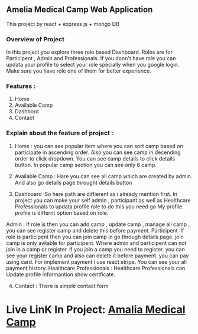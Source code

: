 ## Amelia Medical Camp Web Application
This project by react + express js + mongo DB

### Overview of Project 
In this project you explore three role based Dashboard. Roles are for Participent , Admin and Professionals. If you donn't have role you can updata your profile to select your role specially when you google login. Make sure you have role one of them for better experience. 

### Features : 
1. Home
2. Available Camp 
3. Dashbord 
4. Contact 
   
### Explain about the feature of project : 

1. Home : you can see popular item where you can sort camp based on participate in ascending order. Also you can see camp in decending order to click dropdown. You can see camp details to click details button. In popular camp section you can see only 6 camp.
2. Available Camp : Hare you can see all camp which are created by admin. And also go details page throught details button
   
3. Dashboard :So here path are diffierent as i already mention first. In project you can make your self admin , participant as well as Healthcare Professionals to updata profile role to do this you need go My profile. profile is differnt option based on role.

Admin : If role is then you can add camp , update camp , manage all camp , you can see register camp and delete this before payment.
Participent :If role is participent then you can join camp in go through details page. join camp is only avilable for participent. Where admin and participent can not join in a camp or register. if you join a camp you need to 
register. you can see your register camp  and also can delete it before payment. you can pay using card. For implement payment i use react stripe. You can see your all payment history.
Healthcare Professionals : Healthcare Professionals can Update profile informantion show ceritficate.

4. Contact : There is simple contact form 

# Live LinK In Project: <a href="https://amelia-medical-camp.netlify.app/">Amalia Medical Camp</a>
